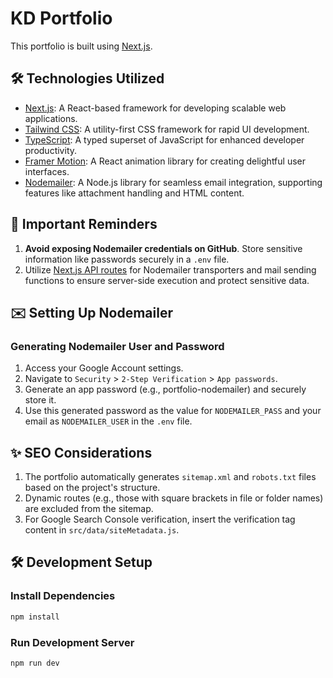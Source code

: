 # KD Portfolio

This portfolio is built using [Next.js](https://nextjs.org/).

## 🛠️ Technologies Utilized

- [Next.js](https://nextjs.org/): A React-based framework for developing scalable web applications.
- [Tailwind CSS](https://tailwindcss.com): A utility-first CSS framework for rapid UI development.
- [TypeScript](https://www.typescriptlang.org): A typed superset of JavaScript for enhanced developer productivity.
- [Framer Motion](https://www.framer.com/motion/): A React animation library for creating delightful user interfaces.
- [Nodemailer](https://nodemailer.com/): A Node.js library for seamless email integration, supporting features like attachment handling and HTML content.

## 🚨 Important Reminders

1. **Avoid exposing Nodemailer credentials on GitHub**. Store sensitive information like passwords securely in a `.env` file.
2. Utilize [Next.js API routes](https://nextjs.org/docs/api-routes/introduction) for Nodemailer transporters and mail sending functions to ensure server-side execution and protect sensitive data.

## ✉️ Setting Up Nodemailer

### Generating Nodemailer User and Password

1. Access your Google Account settings.
2. Navigate to `Security` > `2-Step Verification` > `App passwords`.
3. Generate an app password (e.g., portfolio-nodemailer) and securely store it.
4. Use this generated password as the value for `NODEMAILER_PASS` and your email as `NODEMAILER_USER` in the `.env` file.

## ✨ SEO Considerations

1. The portfolio automatically generates `sitemap.xml` and `robots.txt` files based on the project's structure.
2. Dynamic routes (e.g., those with square brackets in file or folder names) are excluded from the sitemap.
3. For Google Search Console verification, insert the verification tag content in `src/data/siteMetadata.js`.

## 🛠️ Development Setup

### Install Dependencies

```bash
npm install
```

### Run Development Server

```bash
npm run dev
```
